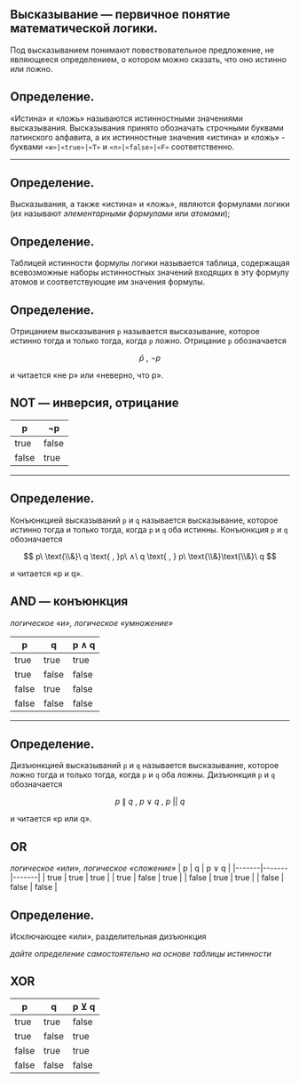 ## Высказывание — первичное понятие математической логики.
Под высказыванием понимают повествовательное предложение, не являющееся определением, о котором можно сказать, что оно истинно или ложно.

## Определение.
«Истина» и «ложь» называются истинностными значениями высказывания.
Высказывания принято обозначать строчными буквами латинского алфавита, а их истинностные значения «истина» и «ложь» - буквами `«и»|«true»|«T»` и `«л»|«false»|«F»` соответственно.

<hr>

## Определение.
Высказывания, а также «истина» и «ложь», являются формулами логики (их называют *элементарными формулами* или *атомами*);

## Определение.
Таблицей истинности формулы логики называется таблица, содержащая всевозможные наборы истинностных значений входящих в эту формулу атомов и соответствующие им значения формулы.

## Определение.

Отрицанием высказывания `р` называется высказывание, которое истинно тогда и только тогда, когда `р` ложно.
Отрицание `p` обозначается

$$
\bar p \text{ , } ¬р
$$

и читается «не р» или «неверно, что р».

## NOT — инверсия, отрицание

| p     | ¬p    |
|-------|-------|
| true  | false |
| false | true  |

<hr>

## Определение.
Конъюнкцией высказываний `p` и `q` называется высказывание,
которое истинно тогда и только тогда, когда `р` и `q` оба истинны.
Конъюнкция `р` и `q` обозначается

$$
р\ \text{\\&}\ q \text{ , }р\ ∧\ q \text{ , } p\ \text{\\&}\text{\\&}\ q
$$

и читается «р и q».

## AND — конъюнкция
*логическое «и», логическое «умножение»*

| p     | q     | р ∧ q  |
|-------|-------|--------|
| true  | true  | true   |
| true  | false | false  |
| false | true  | false  |
| false | false | false  |

<hr>

## Определение.
Дизъюнкцией высказываний `р` и `q` называется высказывание,
которое ложно тогда и только тогда, когда `р` и `q` оба ложны. Дизъюнкция `р` и `q` обозначается

$$
р\ \|\ q \text{ , }р\ ∨\ q \text{ , } p\ ||\ q
$$

и читается «р или q».

## OR
*логическое «или», логическое «сложение»*
| p     | q     | р ∨ q |
|-------|-------|-------|
| true  | true  | true  |
| true  | false | true  |
| false | true  | true  |
| false | false | false |

## Определение.
Исключающее «или», разделительная дизъюнкция

*дайте определение самостоятельно на основе таблицы истинности*

## XOR

| p     | q     | p ⊻ q |
|-------|-------|-------|
| true  | true  | false |
| true  | false | true  |
| false | true  | true  |
| false | false | false |
